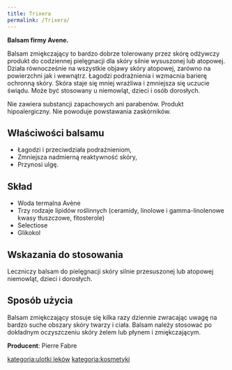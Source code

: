 ```yaml
---
title: Trixera
permalink: /Trixera/
---
```


**Balsam firmy Avene.**

Balsam zmiękczający to bardzo dobrze tolerowany przez skórę odżywczy produkt do codziennej pielęgnacji dla skóry silnie wysuszonej lub atopowej. Działa równocześnie na wszystkie objawy skóry atopowej, zarówno na powierzchni jak i wewnątrz. Łagodzi podrażnienia i wzmacnia barierę ochronną skóry. Skóra staje się mniej wrażliwa i zmniejsza się uczucie świądu. Może być stosowany u niemowląt, dzieci i osób dorosłych.

Nie zawiera substancji zapachowych ani parabenów. Produkt hipoalergiczny. Nie powoduje powstawania zaskórników.

Właściwości balsamu
-------------------

-   Łagodzi i przeciwdziała podrażnieniom,
-   Zmniejsza nadmierną reaktywność skóry,
-   Przynosi ulgę.

Skład
-----

-   Woda termalna Avène
-   Trzy rodzaje lipidów roślinnych (ceramidy, linolowe i gamma-linolenowe kwasy tłuszczowe, fitosterole)
-   Selectiose
-   Glikokol

Wskazania do stosowania
-----------------------

Leczniczy balsam do pielęgnacji skóry silnie przesuszonej lub atopowej niemowląt, dzieci i dorosłych.

Sposób użycia
-------------

Balsam zmiękczający stosuje się kilka razy dziennie zwracając uwagę na bardzo suche obszary skóry twarzy i ciała. Balsam należy stosować po dokładnym oczyszczeniu skóry żelem lub płynem i zmiękczającym.

**Producent**: Pierre Fabre

[kategoria:ulotki leków](/atopedia/kategoria:ulotki_leków "wikilink") [kategoria:kosmetyki](/atopedia/kategoria:kosmetyki "wikilink")